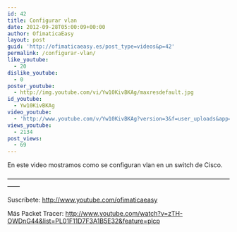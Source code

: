 ```yaml
---
id: 42
title: Configurar vlan
date: 2012-09-28T05:00:09+00:00
author: OfimaticaEasy
layout: post
guid: 'http://ofimaticaeasy.es/post_type=videos&p=42'
permalink: /configurar-vlan/
like_youtube:
  - 20
dislike_youtube:
  - 0
poster_youtube:
  - http://img.youtube.com/vi/Yw10KivBKAg/maxresdefault.jpg
id_youtube:
  - Yw10KivBKAg
video_youtube:
  - 'http://www.youtube.com/v/Yw10KivBKAg?version=3&f=user_uploads&app=youtube_gdata'
views_youtube:
  - 2134
post_views:
  - 69
---
```

En este video mostramos como se configuran vlan en un switch de Cisco.
  
&#8212;&#8212;&#8212;&#8212;&#8212;&#8212;&#8212;&#8212;&#8212;&#8212;&#8212;&#8212;&#8212;&#8212;&#8212;&#8212;&#8212;&#8212;&#8212;&#8212;&#8212;&#8212;&#8212;&#8212;&#8212;&#8212;&#8212;&#8212;&#8212;&#8212;&#8212;&#8212;&#8212;&#8212;&#8212;&#8212;&#8212;&#8212;

Suscríbete: http://www.youtube.com/ofimaticaeasy

Más Packet Tracer: http://www.youtube.com/watch?v=zTH-OWDnG44&list=PL01F11D7F3A1B5E32&feature=plcp